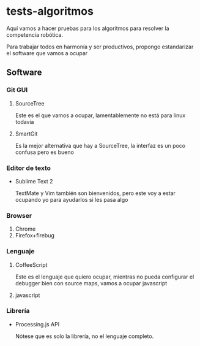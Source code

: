 tests-algoritmos
================

Aquí vamos a hacer pruebas para los algoritmos para resolver la competencia robótica.

Para trabajar todos en harmonía y ser productivos, propongo estandarizar el software que vamos a ocupar

Software
--------

### Git GUI
1. SourceTree

	Este es el que vamos a ocupar, lamentablemente no está para linux todavía

2. SmartGit

	Es la mejor alternativa que hay a SourceTree, la interfaz es un poco confusa pero es bueno

### Editor de texto
* Sublime Text 2

	TextMate y Vim también son bienvenidos, pero este voy a estar ocupando yo para ayudarlos si les pasa algo

### Browser
1. Chrome
2. Firefox+firebug

### Lenguaje
1. CoffeeScript

	Este es el lenguaje que quiero ocupar, mientras no pueda configurar el debugger bien con source maps, vamos a ocupar javascript

2. javascript

### Librería
* Processing.js API

	Nótese que es solo la librería, no el lenguaje completo.
